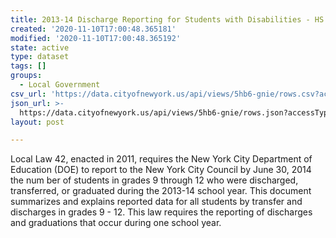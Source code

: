 ```yaml
---
title: 2013-14 Discharge Reporting for Students with Disabilities - HS
created: '2020-11-10T17:00:48.365181'
modified: '2020-11-10T17:00:48.365192'
state: active
type: dataset
tags: []
groups:
  - Local Government
csv_url: 'https://data.cityofnewyork.us/api/views/5hb6-gnie/rows.csv?accessType=DOWNLOAD'
json_url: >-
  https://data.cityofnewyork.us/api/views/5hb6-gnie/rows.json?accessType=DOWNLOAD
layout: post

---
```

Local Law 42, enacted in 2011, requires the New York City Department of Education (DOE) to report to the New York City Council by June 30, 2014 the num ber of students in grades 9 through 12 who were discharged, transferred, or graduated during the 2013-14 school year. This document summarizes and explains reported data for all students by transfer and discharges in grades 9 - 12. This law requires the reporting of discharges and graduations that occur during one school year.

